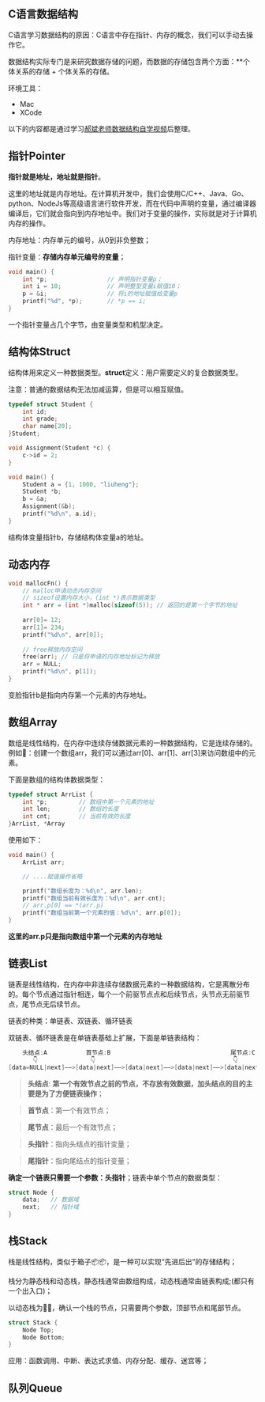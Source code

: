 ## C语言数据结构

C语言学习数据结构的原因：C语言中存在指针、内存的概念，我们可以手动去操作它。

数据结构实际专门是来研究数据存储的问题，而数据的存储包含两个方面：**个体关系的存储 + 个体关系的存储。

环境工具：
- Mac
- XCode

以下的内容都是通过学习[郝斌老师数据结构自学视频](https://www.bilibili.com/video/av12907870)后整理。
 
## 指针Pointer

**指针就是地址，地址就是指针**。

这里的地址就是内存地址。在计算机开发中，我们会使用C/C++、Java、Go、python、NodeJs等高级语言进行软件开发，而在代码中声明的变量，通过编译器编译后，它们就会指向到内存地址中。我们对于变量的操作，实际就是对于计算机内存的操作。

内存地址：内存单元的编号，从0到非负整数；

指针变量：**存储内存单元编号的变量**；

```C
void main() {
    int *p;                 // 声明指针变量p；
    int i = 10;             // 声明整型变量i赋值10；
    p = &i;                 // 将i的地址赋值给变量p
    printf("%d", *p);       // *p == i;
}
```
一个指针变量占几个字节，由变量类型和机型决定。
 
## 结构体Struct

结构体用来定义一种数据类型。**struct**定义：用户需要定义的复合数据类型。

注意：普通的数据结构无法加减运算，但是可以相互赋值。

```c
typedef struct Student {
    int id;
    int grade;
    char name[20];
}Student;

void Assignment(Student *c) {
    c->id = 2;
}

void main() {
    Student a = {1, 1000, "liuheng"};
    Student *b;
    b = &a;
    Assignment(&b);
    printf("%d\n", a.id);
}
```
结构体变量指针b，存储结构体变量a的地址。
 
## 动态内存

```c
void mallocFn() {
    // malloc申请动态内存空间
    // sizeof设置内存大小，(int *)表示数据类型
    int * arr = (int *)malloc(sizeof(5)); // 返回的是第一个字节的地址
    
    arr[0]= 12;
    arr[1]= 234;
    printf("%d\n", arr[0]);
    
    // free释放内存空间
    free(arr); // 只是将申请的内存地址标记为释放
    arr = NULL;
    printf("%d\n", p[1]);
}
```
变脸指针b是指向内存第一个元素的内存地址。

## 数组Array

数组是线性结构，在内存中连续存储数据元素的一种数据结构，它是连续存储的。例如🌰：创建一个数组arr，我们可以通过arr[0]、arr[1]、arr[3]来访问数组中的元素。

下面是数组的结构体数据类型：
```c
typedef struct ArrList {
    int *p;         // 数组中第一个元素的地址
    int len;        // 数组的长度
    int cnt;        // 当前有效的长度
}ArrList, *Array
```

使用如下：
```c
void main() {
    ArrList arr;

    // ....赋值操作省略

    printf("数组长度为：%d\n", arr.len);
    printf("数组当前有效长度为：%d\n", arr.cnt);
    // arr.p[0] == *(arr.p)
    printf("数组当前第一个元素的值：%d\n", arr.p[0]);
}
```
**这里的arr.p只是指向数组中第一个元素的内存地址**

## 链表List

链表是线性结构，在内存中非连续存储数据元素的一种数据结构，它是离散分布的。每个节点通过指针相连，每个一个前驱节点点和后续节点，头节点无前驱节点，尾节点无后续节点。

链表的种类：单链表、双链表、循环链表

双链表、循环链表是在单链表基础上扩展，下面是单链表结构：
```c
    头结点:A           首节点:B                                  尾节点:C
       👇               👇                                       👇
[data=NULL|next]——>[data|next]——>[data|next]——>[data|next]——>[data|next]——> NULL
```
> **头结点**: **第一个有效节点之前的节点，不存放有效数据，加头结点的目的主要是为了方便链表操作**；

> **首节点**：第一个有效节点；

> **尾节点**：最后一个有效节点；

> **头指针**：指向头结点的指针变量；

> **尾指针**：指向尾结点的指针变量；

**确定一个链表只需要一个参数：头指针**；链表中单个节点的数据类型：

```c
struct Node {
    data;   // 数据域
    next;   // 指针域
}
```

## 栈Stack

栈是线性结构，类似于箱子📦📦，是一种可以实现“先进后出”的存储结构；

栈分为静态栈和动态栈，静态栈通常由数组构成，动态栈通常由链表构成;(都只有一个出入口)；

以动态栈为🌰🌰，确认一个栈的节点，只需要两个参数，顶部节点和尾部节点。

```c
struct Stack {
    Node Top;
    Node Bottom;
}
```

应用：函数调用、中断、表达式求值、内存分配、缓存、迷宫等；

## 队列Queue